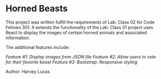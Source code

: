 # Horned Beasts


This project was written fulfill the requirements of Lab: Class 02 for Code Fellows 301. It extends the functionality of the Lab: Class 01 project uses React to display the images of certain horned animals and associated information.

The additional features include:

_Feature #1: Display images from JSON file_
_Feature #2: Allow users to vote for their favorite beast_
_Feature #3: Bootstrap: Responsive styling_

Author: Harvey Lucas

